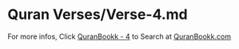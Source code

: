 # Quran Verses/Verse-4.md 

For more infos, Click [QuranBookk - 4](https://www.quranbookk.com/quran/search?q=4) to Search at [QuranBookk.com](http://quranbookk.com/)